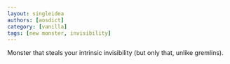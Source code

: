```yaml
---
layout: singleidea
authors: [aosdict]
category: [vanilla]
tags: [new monster, invisibility]
---
```

Monster that steals your intrinsic invisibility (but only that, unlike gremlins).
